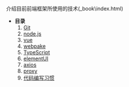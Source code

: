 介绍目前前端框架所使用的技术(_book\index.html)  
* **目录**
    1. [Git](text/Git.md)
    2. [node.js](text/node-js.md)
    3. [vue](text/vue.md)
    4. [webpake](text/webpake.md)
    5. [TypeScript](text/TypeScript.md)
    6. [elementUI](text/elementUI.md)
    7. [axios](text/axios.md)
    8. [proxy](text/proxy.md)
    9. [代码编写习惯](text/Writecode.md)
